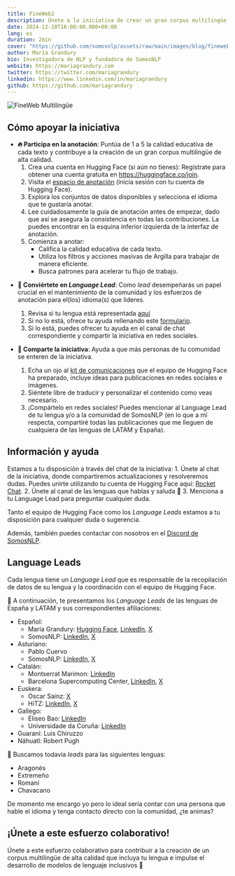 ```yaml
---
title: FineWeb2
description: Únete a la iniciativa de crear un gran corpus multilingüe de alta calidad
date: 2024-12-10T16:00:00.000+00:00
lang: es
duration: 2min
cover: "https://github.com/somosnlp/assets/raw/main/images/blog/fineweb_post.png"
author: María Grandury
bio: Investigadora de NLP y fundadora de SomosNLP
website: https://mariagrandury.com
twitter: https://twitter.com/mariagrandury
linkedin: https://www.linkedin.com/in/mariagrandury
github: https://github.com/mariagrandury
---
```


![FineWeb Multilingüe](https://github.com/somosnlp/assets/raw/main/images/blog/fineweb_post.png)

## Cómo apoyar la iniciativa

- **🔥 Participa en la anotación**: Puntúa de 1 a 5 la calidad educativa de cada texto y contribuye a la creación de un gran corpus multilingüe de alta calidad.
    1. Crea una cuenta en Hugging Face (si aún no tienes): Regístrate para obtener una cuenta gratuita en https://huggingface.co/join.
    2. Visita el [espacio de anotación](https://data-is-better-together-fineweb-c.hf.space/) (inicia sesión con tu cuenta de Hugging Face).
    3. Explora los conjuntos de datos disponibles y selecciona el idioma que te gustaría anotar.
    4. Lee cuidadosamente la guía de anotación antes de empezar, dado que así se asegura la consistencia en todas las contribuciones. La puedes encontrar en la esquina inferior izquierda de la interfaz de anotación.
    5. Comienza a anotar:
        - Califica la calidad educativa de cada texto.
        - Utiliza los filtros y acciones masivas de Argilla para trabajar de manera eficiente.
        - Busca patrones para acelerar tu flujo de trabajo.

<!-- I made a dashboard where you can check how your annotation trends compare to the rest of your team. Don't take the results too seriously, but go check in case you're curious!
https://huggingface.co/spaces/nataliaElv/fineweb2_compare_my_annotations -->

- **🚀 Conviértete en *Language Lead***: Como *lead* desempeñarás un papel crucial en el mantenimiento de la comunidad y los esfuerzos de anotación para el(los) idioma(s) que lideres. 
    1. Revisa si tu lengua está representada [aquí](https://huggingface.co/spaces/nataliaElv/language-leads-dashboard)
    2. Si no lo está, ofrece tu ayuda rellenando este [formulario](https://forms.gle/DHJdtvoSNxAAtA2dA).
    3. Si lo está, puedes ofrecer tu ayuda en el canal de chat correspondiente y compartir la iniciativa en redes sociales.

- **🌟 Comparte la iniciativa**: Ayuda a que más personas de tu comunidad se enteren de la iniciativa.
    1. Echa un ojo al [kit de comunicaciones](https://huggingface.co/spaces/data-is-better-together/leads-content) que el equipo de Hugging Face ha preparado, incluye ideas para publicaciones en redes sociales e imágenes.
    2. Siéntete libre de traducir y personalizar el contenido como veas necesario.
    3. ¡Compártelo en redes sociales! Puedes mencionar al Language Lead de tu lengua y/o a la comunidad de SomosNLP (en lo que a mí respecta, compartiré todas las publicaciones que me lleguen de cualquiera de las lenguas de LATAM y España).

<!-- ¡Mira cómo avanza tu idioma! https://huggingface.co/spaces/data-is-better-together/fineweb-c-dashboard -->

## Información y ayuda

Estamos a tu disposición a través del chat de la iniciativa:
    1. Únete al chat de la iniciativa, donde compartiremos actualizaciones y resolveremos dudas. Puedes unirte utilizando tu cuenta de Hugging Face aquí: [Rocket Chat](https://huggingface.co/spaces/HuggingFaceFW/discussion).
    2. Únete al canal de las lenguas que hablas y saluda 👋
    3. Menciona a tu Language Lead para preguntar cualquier duda.

Tanto el equipo de Hugging Face como los *Language Leads* estamos a tu disposición para cualquier duda o sugerencia.

Además, también puedes contactar con nosotros en el [Discord de SomosNLP](https://discord.com/invite/my8w7JUxZR).

## Language Leads

Cada lengua tiene un *Language Lead* que es responsable de la recopilación de datos de su lengua y la coordinación con el equipo de Hugging Face.

🌈 A continuación, te presentamos los *Language Leads* de las lenguas de España y LATAM y sus correspondientes afiliaciones:
- Español:
    - María Grandury: [Hugging Face](https://hf.co/mariagrandury), [LinkedIn](https://www.linkedin.com/in/mariagrandury), [X](https://twitter.com/mariagrandury)
    - SomosNLP: [LinkedIn](https://www.linkedin.com/company/somosnlp), [X](https://twitter.com/somosnlp_)
- Asturiano:
    - Pablo Cuervo
    - SomosNLP: [LinkedIn](https://www.linkedin.com/company/somosnlp), [X](https://twitter.com/somosnlp_)
- Catalán:
    - Montserrat Marimon: [LinkedIn](https://www.linkedin.com/in/montserrat-marimon-60497995/)
    - Barcelona Supercomputing Center, [LinkedIn](https://www.linkedin.com/company/barcelona-supercomputing-center), [X](https://x.com/BSC_CNS)
- Euskera:
    - Oscar Sainz: [X](https://x.com/osainz59)
    - HiTZ: [LinkedIn](https://www.linkedin.com/company/hitz-zentroa), [X](https://x.com/Hitz_zentroa)
- Gallego:
    - Eliseo Bao: [LinkedIn](https://www.linkedin.com/in/eliseobao/)
    - Universidade da Coruña: [LinkedIn](https://www.linkedin.com/school/universidade-da-coru%C3%B1a/)
- Guaraní: Luis Chiruzzo
- Náhuatl: Robert Pugh

👀 Buscamos todavía *leads* para las siguientes lenguas:
- Aragonés
- Extremeño
- Romaní
- Chavacano

De momento me encargo yo pero lo ideal sería contar con una persona que hable el idioma y tenga contacto directo con la comunidad, ¿te animas?

## ¡Únete a este esfuerzo colaborativo!

Únete a este esfuerzo colaborativo para contribuir a la creación de un corpus multilingüe de alta calidad que incluya tu lengua e impulse el desarrollo de modelos de lenguaje inclusivos 💛

